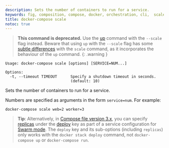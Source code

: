 ```yaml
---
description: Sets the number of containers to run for a service.
keywords: fig, composition, compose, docker, orchestration, cli,  scale
title: docker-compose scale
notoc: true
---
```


> **This command is deprecated.** Use the [up](up.md) command with the
  `--scale` flag instead. Beware that using `up` with the `--scale` flag has
  some [subtle differences](https://github.com/docker/compose/issues/5251) with
  the `scale` command, as it incorporates the behaviour of the `up` command.
  {: .warning }

```none
Usage: docker-compose scale [options] [SERVICE=NUM...]

Options:
  -t, --timeout TIMEOUT      Specify a shutdown timeout in seconds.
                             (default: 10)
```

Sets the number of containers to run for a service.

Numbers are specified as arguments in the form `service=num`. For example:

    docker-compose scale web=2 worker=3

>**Tip**: Alternatively, in
[Compose file version 3.x](../compose-file/compose-file-v3.md), you can specify
[replicas](../compose-file/compose-file-v3.md#replicas)
under the [deploy](../compose-file/compose-file-v3.md#deploy) key as part of a
service configuration for [Swarm mode](/engine/swarm/). The `deploy` key and its sub-options (including `replicas`) only works with the `docker stack deploy` command, not `docker-compose up` or `docker-compose run`.
